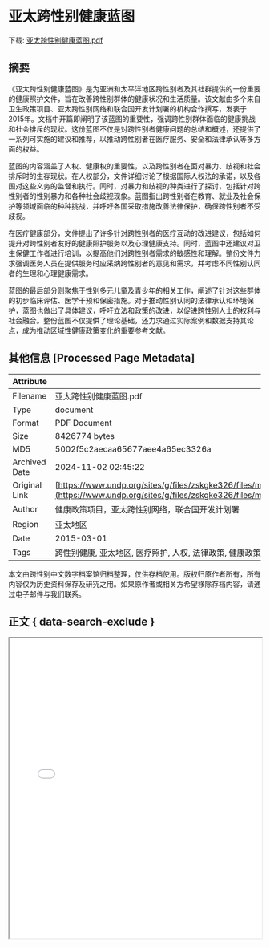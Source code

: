 # 亚太跨性别健康蓝图

<!-- tcd_download_link -->
下载: [亚太跨性别健康蓝图.pdf](亚太跨性别健康蓝图.pdf)
<!-- tcd_download_link_end -->

## 摘要

<!-- tcd_abstract -->
《亚太跨性别健康蓝图》是为亚洲和太平洋地区跨性别者及其社群提供的一份重要的健康照护文件，旨在改善跨性别群体的健康状况和生活质量。该文献由多个来自卫生政策项目、亚太跨性别网络和联合国开发计划署的机构合作撰写，发表于2015年。文档中开篇即阐明了该蓝图的重要性，强调跨性别群体面临的健康挑战和社会排斥的现状。这份蓝图不仅是对跨性别者健康问题的总结和概述，还提供了一系列可实施的建议和推荐，以推动跨性别者在医疗服务、安全和法律承认等多方面的权益。

蓝图的内容涵盖了人权、健康权的重要性，以及跨性别者在面对暴力、歧视和社会排斥时的生存现状。在人权部分，文件详细讨论了根据国际人权法的承诺，以及各国对这些义务的监督和执行。同时，对暴力和歧视的种类进行了探讨，包括针对跨性别者的性别暴力和各种社会歧视现象。蓝图指出跨性别者在教育、就业及社会保护等领域面临的种种挑战，并呼吁各国采取措施改善法律保护，确保跨性别者不受歧视。

在医疗健康部分，文件提出了许多针对跨性别者的医疗互动的改进建议，包括如何提升对跨性别者友好的健康照护服务以及心理健康支持。同时，蓝图中还建议对卫生保健工作者进行培训，以提高他们对跨性别者需求的敏感性和理解。整份文件力求强调医务人员在提供服务时应采纳跨性别者的意见和需求，并考虑不同性别认同者的生理和心理健康需求。

蓝图的最后部分则聚焦于性别多元儿童及青少年的相关工作，阐述了针对这些群体的初步临床评估、医学干预和保密措施。对于推动性别认同的法律承认和环境保护，蓝图也做出了具体建议，呼吁立法和政策的改进，以促进跨性别人士的权利与社会融合。整份蓝图不仅提供了理论基础，还力求通过实际案例和数据支持其论点，成为推动区域性健康政策变化的重要参考文献。

<!-- tcd_abstract_end -->

## 其他信息 [Processed Page Metadata]

| Attribute       | Value                                  |
|-----------------|----------------------------------------|
| Filename        | 亚太跨性别健康蓝图.pdf                             |
| Type            | document                                 |
| Format          | PDF Document                               |
| Size            | 8426774 bytes                           |
| MD5             | 5002f5c2aecaa65677aee4a65ec3326a                                  |
| Archived Date   | 2024-11-02 02:45:22                             |
| Original Link   | [https://www.undp.org/sites/g/files/zskgke326/files/migration/asia_pacific_rbap/06134fe5d74f2f84023c5de3ee99656ba412f33aa87d6a66c24e6a3da2f6de19.pdf](https://www.undp.org/sites/g/files/zskgke326/files/migration/asia_pacific_rbap/06134fe5d74f2f84023c5de3ee99656ba412f33aa87d6a66c24e6a3da2f6de19.pdf)                         |
| Author          | 健康政策项目，亚太跨性别网络，联合国开发计划署                               |
| Region          | 亚太地区                               |
| Date            | 2015-03-01                                 |
| Tags            | 跨性别健康, 亚太地区, 医疗照护, 人权, 法律政策, 健康政策, 社会环境, 跨性别者, 性别认同                                 |

本文由跨性别中文数字档案馆归档整理，仅供存档使用。版权归原作者所有，所有内容仅为历史资料保存及研究之用。如果原作者或相关方希望移除存档内容，请通过电子邮件与我们联系。

## 正文 { data-search-exclude }

<!-- tcd_main_text -->
<iframe src="../亚太跨性别健康蓝图.pdf" width="100%" height="600px">
    <p>无法显示PDF，请下载查看。</p>
</iframe>
<!-- tcd_main_text_end -->

